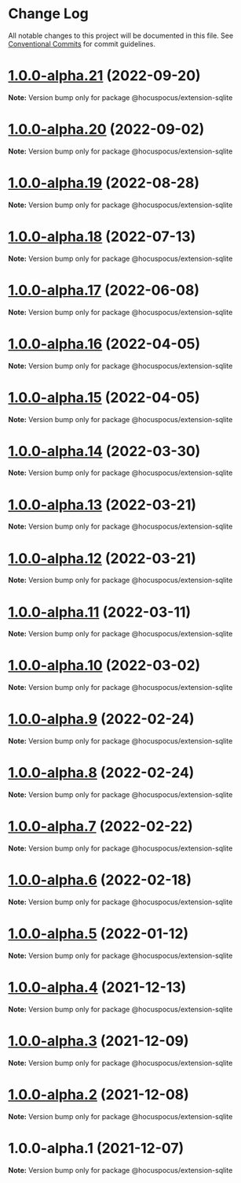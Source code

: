 # Change Log

All notable changes to this project will be documented in this file.
See [Conventional Commits](https://conventionalcommits.org) for commit guidelines.

# [1.0.0-alpha.21](https://github.com/ueberdosis/hocuspocus/compare/@hocuspocus/extension-sqlite@1.0.0-alpha.20...@hocuspocus/extension-sqlite@1.0.0-alpha.21) (2022-09-20)

**Note:** Version bump only for package @hocuspocus/extension-sqlite





# [1.0.0-alpha.20](https://github.com/ueberdosis/hocuspocus/compare/@hocuspocus/extension-sqlite@1.0.0-alpha.19...@hocuspocus/extension-sqlite@1.0.0-alpha.20) (2022-09-02)

**Note:** Version bump only for package @hocuspocus/extension-sqlite





# [1.0.0-alpha.19](https://github.com/ueberdosis/hocuspocus/compare/@hocuspocus/extension-sqlite@1.0.0-alpha.18...@hocuspocus/extension-sqlite@1.0.0-alpha.19) (2022-08-28)

**Note:** Version bump only for package @hocuspocus/extension-sqlite





# [1.0.0-alpha.18](https://github.com/ueberdosis/hocuspocus/compare/@hocuspocus/extension-sqlite@1.0.0-alpha.17...@hocuspocus/extension-sqlite@1.0.0-alpha.18) (2022-07-13)

**Note:** Version bump only for package @hocuspocus/extension-sqlite





# [1.0.0-alpha.17](https://github.com/ueberdosis/hocuspocus/compare/@hocuspocus/extension-sqlite@1.0.0-alpha.16...@hocuspocus/extension-sqlite@1.0.0-alpha.17) (2022-06-08)

**Note:** Version bump only for package @hocuspocus/extension-sqlite





# [1.0.0-alpha.16](https://github.com/ueberdosis/hocuspocus/compare/@hocuspocus/extension-sqlite@1.0.0-alpha.15...@hocuspocus/extension-sqlite@1.0.0-alpha.16) (2022-04-05)

**Note:** Version bump only for package @hocuspocus/extension-sqlite





# [1.0.0-alpha.15](https://github.com/ueberdosis/hocuspocus/compare/@hocuspocus/extension-sqlite@1.0.0-alpha.14...@hocuspocus/extension-sqlite@1.0.0-alpha.15) (2022-04-05)

**Note:** Version bump only for package @hocuspocus/extension-sqlite





# [1.0.0-alpha.14](https://github.com/ueberdosis/hocuspocus/compare/@hocuspocus/extension-sqlite@1.0.0-alpha.13...@hocuspocus/extension-sqlite@1.0.0-alpha.14) (2022-03-30)

**Note:** Version bump only for package @hocuspocus/extension-sqlite





# [1.0.0-alpha.13](https://github.com/ueberdosis/hocuspocus/compare/@hocuspocus/extension-sqlite@1.0.0-alpha.12...@hocuspocus/extension-sqlite@1.0.0-alpha.13) (2022-03-21)

**Note:** Version bump only for package @hocuspocus/extension-sqlite





# [1.0.0-alpha.12](https://github.com/ueberdosis/hocuspocus/compare/@hocuspocus/extension-sqlite@1.0.0-alpha.11...@hocuspocus/extension-sqlite@1.0.0-alpha.12) (2022-03-21)

**Note:** Version bump only for package @hocuspocus/extension-sqlite





# [1.0.0-alpha.11](https://github.com/ueberdosis/hocuspocus/compare/@hocuspocus/extension-sqlite@1.0.0-alpha.10...@hocuspocus/extension-sqlite@1.0.0-alpha.11) (2022-03-11)

**Note:** Version bump only for package @hocuspocus/extension-sqlite





# [1.0.0-alpha.10](https://github.com/ueberdosis/hocuspocus/compare/@hocuspocus/extension-sqlite@1.0.0-alpha.9...@hocuspocus/extension-sqlite@1.0.0-alpha.10) (2022-03-02)

**Note:** Version bump only for package @hocuspocus/extension-sqlite





# [1.0.0-alpha.9](https://github.com/ueberdosis/hocuspocus/compare/@hocuspocus/extension-sqlite@1.0.0-alpha.8...@hocuspocus/extension-sqlite@1.0.0-alpha.9) (2022-02-24)

**Note:** Version bump only for package @hocuspocus/extension-sqlite





# [1.0.0-alpha.8](https://github.com/ueberdosis/hocuspocus/compare/@hocuspocus/extension-sqlite@1.0.0-alpha.7...@hocuspocus/extension-sqlite@1.0.0-alpha.8) (2022-02-24)

**Note:** Version bump only for package @hocuspocus/extension-sqlite





# [1.0.0-alpha.7](https://github.com/ueberdosis/hocuspocus/compare/@hocuspocus/extension-sqlite@1.0.0-alpha.6...@hocuspocus/extension-sqlite@1.0.0-alpha.7) (2022-02-22)

**Note:** Version bump only for package @hocuspocus/extension-sqlite





# [1.0.0-alpha.6](https://github.com/ueberdosis/hocuspocus/compare/@hocuspocus/extension-sqlite@1.0.0-alpha.5...@hocuspocus/extension-sqlite@1.0.0-alpha.6) (2022-02-18)

**Note:** Version bump only for package @hocuspocus/extension-sqlite





# [1.0.0-alpha.5](https://github.com/ueberdosis/hocuspocus/compare/@hocuspocus/extension-sqlite@1.0.0-alpha.4...@hocuspocus/extension-sqlite@1.0.0-alpha.5) (2022-01-12)

**Note:** Version bump only for package @hocuspocus/extension-sqlite





# [1.0.0-alpha.4](https://github.com/ueberdosis/hocuspocus/compare/@hocuspocus/extension-sqlite@1.0.0-alpha.3...@hocuspocus/extension-sqlite@1.0.0-alpha.4) (2021-12-13)

**Note:** Version bump only for package @hocuspocus/extension-sqlite





# [1.0.0-alpha.3](https://github.com/ueberdosis/hocuspocus/compare/@hocuspocus/extension-sqlite@1.0.0-alpha.2...@hocuspocus/extension-sqlite@1.0.0-alpha.3) (2021-12-09)

**Note:** Version bump only for package @hocuspocus/extension-sqlite





# [1.0.0-alpha.2](https://github.com/ueberdosis/hocuspocus/compare/@hocuspocus/extension-sqlite@1.0.0-alpha.1...@hocuspocus/extension-sqlite@1.0.0-alpha.2) (2021-12-08)

**Note:** Version bump only for package @hocuspocus/extension-sqlite





# 1.0.0-alpha.1 (2021-12-07)

**Note:** Version bump only for package @hocuspocus/extension-sqlite
